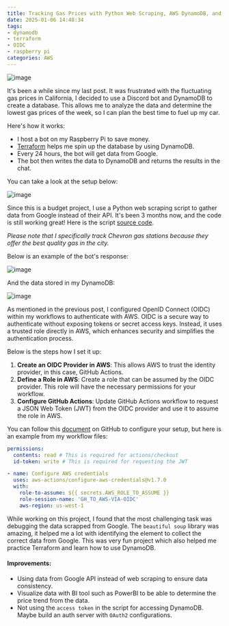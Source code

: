 ```yaml
---
title: Tracking Gas Prices with Python Web Scraping, AWS DynamoDB, and Discord
date: 2025-01-06 14:48:34
tags: 
- dynamodb
- terraform
- OIDC
- raspberry pi
categories: AWS
---
```


![image](https://s3.us-east-1.amazonaws.com/blog.khoah.net/media/gas/cover.webp)

It's been a while since my last post. It was frustrated with the fluctuating gas prices in California, I decided to use a Discord bot and DynamoDB to create a database. This allows me to analyze the data and determine the lowest gas prices of the week, so I can plan the best time to fuel up my car.

Here's how it works:
- I host a bot on my Raspberry Pi to save money.
- [Terraform](https://blog.khoah.net/tags/terraform/) helps me spin up the database by using DynamoDB.
- Every 24 hours, the bot will get data from Google.
- The bot then writes the data to DynamoDB and returns the results in the chat.

You can take a look at the setup below:

![image](https://s3.us-east-1.amazonaws.com/blog.khoah.net/media/gas/gas-chart.jpg)

Since this is a budget project, I use a Python web scraping script to gather data from Google instead of their API. It's been 3 months now, and the code is still working great! Here is the script [source code](https://github.com/ehoang0106/gas-price).

*Please note that I specifically track Chevron gas stations because they offer the best quality gas in the city.*


Below is an example of the bot's response:

![image](https://s3.us-east-1.amazonaws.com/blog.khoah.net/media/gas/gas1.png)

And the data stored in my DynamoDB:

![image](https://s3.us-east-1.amazonaws.com/blog.khoah.net/media/gas/db.jpg)

As mentioned in the previous post, I configured OpenID Connect (OIDC) within my workflows to authenticate with AWS. OIDC is a secure way to authenticate without exposing tokens or secret access keys. Instead, it uses a trusted role directly in AWS, which enhances security and simplifies the authentication process.

Below is the steps how I set it up:

1. **Create an OIDC Provider in AWS**: This allows AWS to trust the identity provider, in this case, GitHub Actions.
2. **Define a Role in AWS**: Create a role that can be assumed by the OIDC provider. This role will have the necessary permissions for your workflow.
3. **Configure GitHub Actions**: Update GitHub Actions workflow to request a JSON Web Token (JWT) from the OIDC provider and use it to assume the role in AWS.

You can follow this [document](https://docs.github.com/en/actions/security-for-github-actions/security-hardening-your-deployments/configuring-openid-connect-in-amazon-web-services) on GitHub to configure your setup, but here is an example from my workflow files:

```yaml
permissions:
  contents: read # This is required for actions/checkout
  id-token: write # This is required for requesting the JWT

- name: Configure AWS credentials
  uses: aws-actions/configure-aws-credentials@v1.7.0
  with:
    role-to-assume: ${{ secrets.AWS_ROLE_TO_ASSUME }}
    role-session-name: 'GH_TO_AWS-VIA-OIDC'
    aws-region: us-west-1
```


While working on this project, I found that the most challenging task was debugging the data scrapped from Google. The `beautiful soup` library was amazing, it helped me a lot with identifying the element to collect the correct data from Google. This was very fun project which also helped me practice Terraform and learn how to use DynamoDB.

#### Improvements:
- Using data from Google API instead of web scraping to ensure data consistency.
- Visualize data with BI tool such as PowerBI to be able to determine the price trend from the data.
- Not using the `access token` in the script for accessing DynamoDB. Maybe build an auth server with `OAuth2` configurations.
